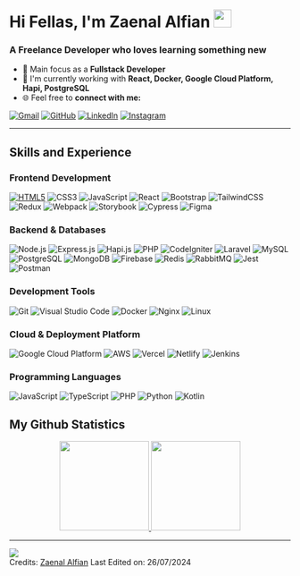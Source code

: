 <h1>Hi Fellas, I'm Zaenal Alfian</a> 
<img src="https://github.com/blackcater/blackcater/raw/main/images/Hi.gif" height="32"/></h1>

### A Freelance Developer who loves learning something new
- 🎯 Main focus as a **Fullstack Developer**
- 🌱 I'm currently working with **React, Docker, Google Cloud Platform, Hapi, PostgreSQL**
- 🌐 Feel free to **connect with me:**

[![Gmail](https://img.shields.io/badge/gmail-%23EA4335.svg?style=plastic&logo=gmail&logoColor=white)](mailto:zaenalalfian20@gmail.com)
[![GitHub](https://img.shields.io/badge/github-%23181717.svg?style=plastic&logo=github&logoColor=white)](https://github.com/astrocoding/  "target=_blank")
[![LinkedIn](https://img.shields.io/badge/linkedin-%230A66C2.svg?style=plastic&logo=linkedin&logoColor=white)](https://www.linkedin.com/in/zaenal-alfian/)
[![Instagram](https://img.shields.io/badge/instagram-%23E4405F.svg?style=plastic&logo=instagram&logoColor=white)](https://www.instagram.com/zencode_/)

<hr>

## Skills and Experience
### Frontend Development
[![HTML5](https://img.shields.io/badge/HTML5-orange.svg?style=for-the-badge&logo=HTML5&logoColor=white)](https://github.com/topics/html5)
![CSS3](https://img.shields.io/badge/CSS3-blue.svg?style=for-the-badge&logo=CSS3&logoColor=white)
![JavaScript](https://img.shields.io/badge/JavaScript-yellow.svg?style=for-the-badge&logo=JavaScript&logoColor=white)
![React](https://img.shields.io/badge/React-%2320232a.svg?style=for-the-badge&logo=React&logoColor=%2361DAFB)
![Bootstrap](https://img.shields.io/badge/Bootstrap-purple.svg?style=for-the-badge&logo=Bootstrap&logoColor=white)
![TailwindCSS](https://img.shields.io/badge/tailwindcss-%2338B2AC.svg?style=for-the-badge&logo=tailwind-css&logoColor=white)
![Redux](https://img.shields.io/badge/Redux-orchid.svg?style=for-the-badge&logo=Redux&logoColor=white)
![Webpack](https://img.shields.io/badge/Webpack-%2331A8FF.svg?style=for-the-badge&logo=Webpack&logoColor=white)
![Storybook](https://img.shields.io/badge/Storybook-hotpink.svg?style=for-the-badge&logo=Storybook&logoColor=white)
![Cypress](https://img.shields.io/badge/Cypress-green.svg?style=for-the-badge&logo=Cypress&logoColor=white)
![Figma](https://img.shields.io/badge/Figma-darkgray.svg?style=for-the-badge&logo=Figma&logoColor=white)

### Backend & Databases
![Node.js](https://img.shields.io/badge/Node.js-6DA55F?style=for-the-badge&logo=Node.js&logoColor=white)
![Express.js](https://img.shields.io/badge/Express.js-%23404d59.svg?style=for-the-badge&logo=express&logoColor=%2361DAFB)
![Hapi.js](https://img.shields.io/badge/Hapi.js-orange.svg?style=for-the-badge&logo=Hapi.js&logoColor=white)
![PHP](https://img.shields.io/badge/PHP-474A8A?style=for-the-badge&logo=PHP&logoColor=white)
![CodeIgniter](https://img.shields.io/badge/CodeIgniter-%23FF9A00.svg?style=for-the-badge&logo=CodeIgniter&logoColor=white)
![Laravel](https://img.shields.io/badge/Laravel-red.svg?style=for-the-badge&logo=Laravel&logoColor=white)
![MySQL](https://img.shields.io/badge/MySQL-42759C?style=for-the-badge&logo=MySQL&logoColor=white)
![PostgreSQL](https://img.shields.io/badge/PostgreSQL-31648C?style=for-the-badge&logo=PostgreSQL&logoColor=white)
![MongoDB](https://img.shields.io/badge/MongoDB-001D2A.svg?style=for-the-badge&logo=MongoDB&logoColor=00E761)
![Firebase](https://img.shields.io/badge/Firebase-717171?style=for-the-badge&logo=Firebase&logoColor=F7C52A)
![Redis](https://img.shields.io/badge/Redis-red.svg?style=for-the-badge&logo=Redis&logoColor=white)
![RabbitMQ](https://img.shields.io/badge/RabbitMQ-B2B2B2?style=for-the-badge&logo=RabbitMQ&logoColor=F76300)
![Jest](https://img.shields.io/badge/Jest-f14126?style=for-the-badge&logo=Jest&logoColor=white)
![Postman](https://img.shields.io/badge/Postman-FF6C37?style=for-the-badge&logo=Postman&logoColor=white)

### Development Tools
![Git](https://img.shields.io/badge/Git-E84E31?style=for-the-badge&logo=Git&logoColor=white)
![Visual Studio Code](https://img.shields.io/badge/Visual_Studio_Code-blue.svg?style=for-the-badge&logo=VisualStudioCode&logoColor=white)
![Docker](https://img.shields.io/badge/Docker-2391E6?style=for-the-badge&logo=Docker&logoColor=white)
![Nginx](https://img.shields.io/badge/Nginx-019137?style=for-the-badge&logo=Nginx&logoColor=white)
![Linux](https://img.shields.io/badge/Linux-black.svg?style=for-the-badge&logo=Linux&logoColor=E8B200)

### Cloud & Deployment Platform
![Google Cloud Platform](https://img.shields.io/badge/Google_Cloud_Platform-DADADA?style=for-the-badge&logo=GoogleCloud&logoColor=red)
![AWS](https://img.shields.io/badge/AWS-orange.svg?style=for-the-badge&logo=Amazon&logoColor=white)
![Vercel](https://img.shields.io/badge/Vercel-black.svg?style=for-the-badge&logo=Vercel&logoColor=white)
![Netlify](https://img.shields.io/badge/Netlify-37A9B5?style=for-the-badge&logo=Netlify&logoColor=white)
![Jenkins](https://img.shields.io/badge/Jenkins-F0F0F0?style=for-the-badge&logo=Jenkins&logoColor=CC3631)

### Programming Languages
![JavaScript](https://img.shields.io/badge/JavaScript-yellow.svg?style=for-the-badge&logo=JavaScript&logoColor=white)
![TypeScript](https://img.shields.io/badge/TypeScript-blue.svg?style=for-the-badge&logo=typescript&logoColor=white)
![PHP](https://img.shields.io/badge/PHP-474A8A?style=for-the-badge&logo=PHP&logoColor=white)
![Python](https://img.shields.io/badge/Python-356F9E?style=for-the-badge&logo=python&logoColor=yellow)
![Kotlin](https://img.shields.io/badge/Kotlin-9935EA?style=for-the-badge&logo=kotlin&logoColor=white)

## My Github Statistics
<p align="center">
	<a href="https://github.com/astrocoding">	  
  		<img height="160em" src="https://github-readme-stats.vercel.app/api?username=astrocoding&theme=react&show_icons=true&hide_border=true&count_private=true"/>
  		<img height="160em" src="https://github-readme-stats-eight-theta.vercel.app/api/top-langs/?username=astrocoding&theme=react&show_icons=true&hide_border=true&layout=compact"/>
	</a>
</p>
<hr>

![](https://komarev.com/ghpvc/?username=astrocoding)
<br>
Credits: [Zaenal Alfian](https://github.com/astrocoding)
Last Edited on: 26/07/2024
